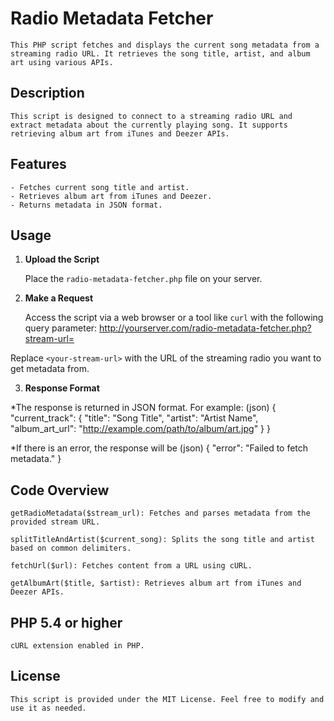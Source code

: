 # Radio Metadata Fetcher

	This PHP script fetches and displays the current song metadata from a streaming radio URL. It retrieves the song title, artist, and album art using various APIs.

## Description

	This script is designed to connect to a streaming radio URL and extract metadata about the currently playing song. It supports retrieving album art from iTunes and Deezer APIs.

## Features

	- Fetches current song title and artist.
	- Retrieves album art from iTunes and Deezer.
	- Returns metadata in JSON format.

## Usage

1. **Upload the Script**

	Place the `radio-metadata-fetcher.php` file on your server.

2. **Make a Request**

	Access the script via a web browser or a tool like `curl` with the following query parameter:
	http://yourserver.com/radio-metadata-fetcher.php?stream-url=<your-stream-url>


Replace `<your-stream-url>` with the URL of the streaming radio you want to get metadata from.

3. **Response Format**

*The response is returned in JSON format. For example:
(json)
{
  "current_track": {
    "title": "Song Title",
    "artist": "Artist Name",
    "album_art_url": "http://example.com/path/to/album/art.jpg"
  }
}

*If there is an error, the response will be
(json)
{
  "error": "Failed to fetch metadata."
}

## Code Overview

	getRadioMetadata($stream_url): Fetches and parses metadata from the provided stream URL.

	splitTitleAndArtist($current_song): Splits the song title and artist based on common delimiters.

	fetchUrl($url): Fetches content from a URL using cURL.

	getAlbumArt($title, $artist): Retrieves album art from iTunes and Deezer APIs.

## PHP 5.4 or higher
	cURL extension enabled in PHP.

## License
	This script is provided under the MIT License. Feel free to modify and use it as needed.

